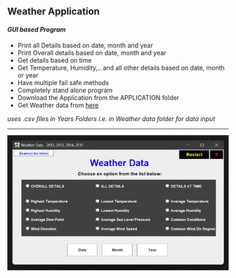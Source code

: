 ## Weather Application

#### *GUI based Program*
- Print all Details based on date, month and year
- Print Overall details based on date, month and year
- Get details based on time
- Get Temperature, Humidity,.. and all other details based on date, month or year
- Have multiple fail safe methods
- Completely stand alone program
- Download the Application from the APPLICATION folder
- Get Weather data from [here](https://github.com/Phantom-fs/Projects/tree/main/Weather%20Application/Application)

*uses .csv files in Years Folders i.e. in Weather data folder for data input*

----
<p align="center">
<img align="center" src="https://github.com/Phantom-fs/Phantom-fs/blob/main/Media/Weather%20Application.png">
  </p>

